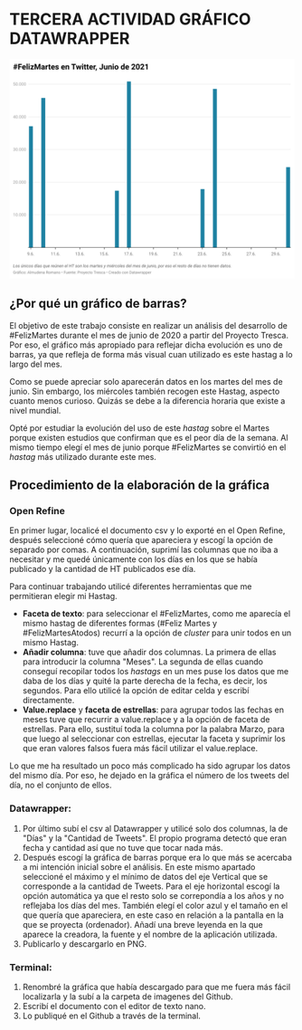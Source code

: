 # TERCERA ACTIVIDAD GRÁFICO DATAWRAPPER

![#FelizMartes Junio 2020](/imagenes/felizmartes-en-twitter-junio-de-2021.png)

## ¿Por qué un gráfico de barras?

El objetivo de este trabajo consiste en realizar un análisis del 
desarrollo de #FelizMartes durante el mes de junio de 2020 a partir del Proyecto Tresca. Por 
eso, el gráfico más apropiado para reflejar dicha evolución es uno 
de barras, ya que refleja de forma más visual cuan utilizado es 
este hastag a lo largo del mes.

Como se puede apreciar solo aparecerán datos en los martes del mes 
de junio. Sin embargo, los miércoles también recogen este Hastag, 
aspecto cuanto menos curioso. Quizás se debe a la diferencia 
horaria que existe a nivel mundial. 

Opté por estudiar la evolución 
del uso de este *hastag* sobre el Martes porque existen estudios 
que confirman que es el peor día de la semana. Al mismo tiempo 
elegí el mes de junio porque #FelizMartes se convirtió en el *hastag* más 
utilizado durante este mes.


## Procedimiento de la elaboración de la gráfica

### Open Refine

En primer lugar, localicé el documento csv y lo exporté en el Open 
Refine, después seleccioné cómo quería que apareciera y escogí la 
opción de separado por comas. A continuación, suprimí las columnas 
que no iba a necesitar y me quedé únicamente con los días en los 
que se había publicado y la cantidad de HT publicados ese día. 

Para continuar trabajando utilicé diferentes herramientas que me permitieran elegir mi Hastag. 

- **Faceta de texto**: para seleccionar el #FelizMartes, como me 
aparecía el mismo hastag de diferentes formas (#Feliz Martes y 
#FelizMartesAtodos) recurrí a la opción de *cluster* para unir 
todos en un mismo Hastag. 
- **Añadir columna**: tuve que añadir dos 
columnas. La primera de ellas para introducir la columna "Meses". 
La segunda de ellas cuando conseguí recopilar todos los *hastags* 
en un mes puse los datos que me daba de los días y quité la parte derecha de la fecha, es decir, los segundos. Para ello utilicé la opción de editar celda y escribí directamente. 
- **Value.replace** y **faceta de estrellas**: para agrupar todos las fechas en 
meses tuve que recurrir a value.replace y a la opción de faceta de 
estrellas. Para ello, sustituí toda la columna por la palabra Marzo, para que luego al seleccionar con estrellas, ejecutar la faceta y suprimir los que eran valores falsos fuera más fácil utilizar el value.replace. 

Lo que me ha resultado un poco más complicado ha sido agrupar los 
datos del mismo día. Por eso, he dejado en la gráfica el número de 
los tweets del día, no el conjunto de ellos. 

### Datawrapper:

1. Por último subí el csv al Datawrapper y utilicé solo dos 
columnas, la de "Días" y la "Cantidad de Tweets". El propio 
programa detectó que eran fecha y cantidad así que no tuve que 
tocar nada más. 
2. Después escogí la gráfica de barras porque era 
lo que más se acercaba a mi intención inicial sobre el análisis. 
En este mismo apartado seleccioné el máximo y el mínimo de datos del 
eje Vertical que se corresponde a la cantidad de Tweets. Para el 
eje horizontal escogí la opción automática ya que el resto solo se 
correpondía a los años y no reflejaba los días del mes. También 
elegí el color azul y el tamaño en el que quería que apareciera, 
en este caso en relación a la pantalla en la que se proyecta 
(ordenador). Añadí una breve leyenda en la que aparece la creadora, la fuente y el nombre de la aplicación utilizada.
3. Publicarlo y descargarlo en PNG. 

### Terminal:

1. Renombré la gráfica que había descargado para que me fuera más fácil localizarla y la subí a la carpeta de imagenes del Github.
2. Escribí el documento con el editor de texto nano. 
3. Lo publiqué en el Github a través de la terminal. 
